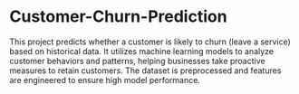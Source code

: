 # Customer-Churn-Prediction
This project predicts whether a customer is likely to churn (leave a service) based on historical data. It utilizes machine learning models to analyze customer behaviors and patterns, helping businesses take proactive measures to retain customers. The dataset is preprocessed and features are engineered to ensure high model performance.
